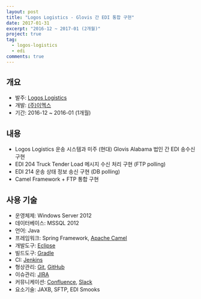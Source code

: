 ```yaml
---
layout: post
title: "Logos Logistics - Glovis 간 EDI 통합 구현"
date: 2017-01-31
excerpt: "2016-12 ~ 2017-01 (2개월)"
project: true
tag:
  - logos-logistics
  - edi
comments: true
---
```


## 개요

- 발주: [Logos Logistics](http://www.logos3pl.com/)
- 개발: [(주)이멕스](http://www.imex.co.kr/)
- 기간: 2016-12 ~ 2016-01 (1개월)

## 내용

- Logos Logistics 운송 시스템과 미주 (현대) Glovis Alabama 법인 간 EDI 송수신 구현
- EDI 204 Truck Tender Load 메시지 수신 처리 구현 (FTP polling)
- EDI 214 운송 상태 정보 송신 구현 (DB polling)
- Camel Framework + FTP 통합 구현

## 사용 기술

- 운영체제: Windows Server 2012
- 데이터베이스: MSSQL 2012
- 언어: Java
- 프레임워크: Spring Framework, [Apache Camel](http://camel.apache.org/)
- 개발도구: [Eclipse](https://namu.wiki/w/%EC%9D%B4%ED%81%B4%EB%A6%BD%EC%8A%A4(%ED%86%B5%ED%95%A9%20%EA%B0%9C%EB%B0%9C%20%ED%99%98%EA%B2%BD))
- 빌드도구: [Gradle](https://gradle.org/)
- CI: [Jenkins](https://jenkins.io/)
- 형상관리: [Git](https://ko.wikipedia.org/wiki/%EA%B9%83_(%EC%86%8C%ED%94%84%ED%8A%B8%EC%9B%A8%EC%96%B4)), [GitHub](https://github.com/)
- 이슈관리: [JIRA](https://ko.atlassian.com/software/jira)
- 커뮤니케이션: [Confluence](https://ko.atlassian.com/software/confluence), [Slack](https://slack.com/)
- 요소기술: JAXB, SFTP, EDI Smooks

